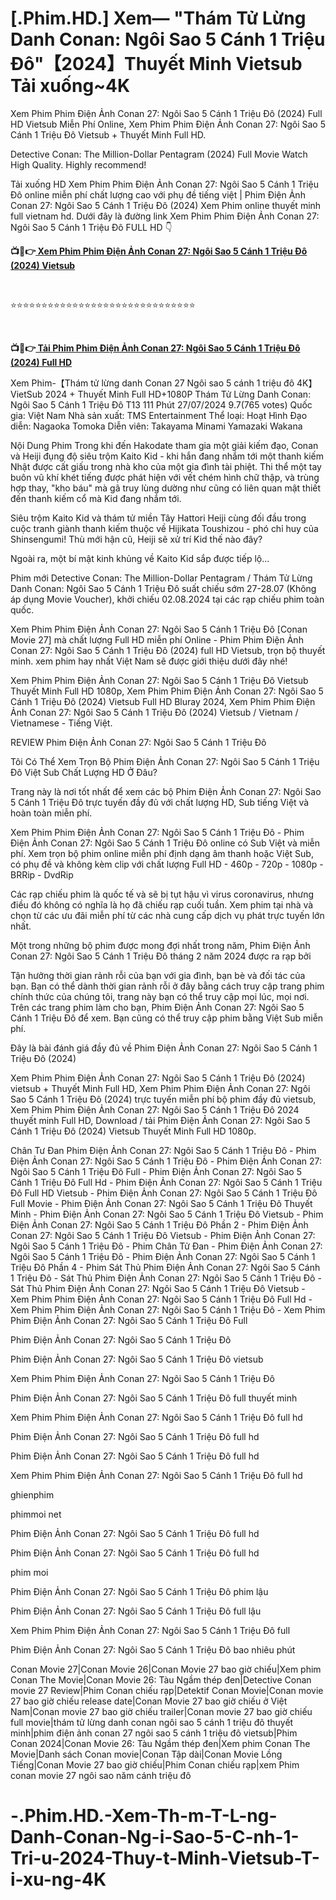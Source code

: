 <h1 class="heading-element" dir="auto">[.Phim.HD.] Xem— "Thám Tử Lừng Danh Conan: Ngôi Sao 5 Cánh 1 Triệu Đô"【2024】Thuyết Minh Vietsub Tải xuống~4K</h1>

Xem Phim Phim Điện Ảnh Conan 27: Ngôi Sao 5 Cánh 1 Triệu Đô (2024) Full HD Vietsub Miễn Phí Online, Xem Phim Phim Điện Ảnh Conan 27: Ngôi Sao 5 Cánh 1 Triệu Đô Vietsub + Thuyết Minh Full HD.

Detective Conan: The Million-Dollar Pentagram (2024) Full Movie Watch High Quality. Highly recommend!

Tải xuống HD Xem Phim Phim Điện Ảnh Conan 27: Ngôi Sao 5 Cánh 1 Triệu Đô online miễn phí chất lượng cao với phụ đề tiếng việt | Phim Điện Ảnh Conan 27: Ngôi Sao 5 Cánh 1 Triệu Đô (2024) Xem Phim online thuyết minh full vietnam hd. Dưới đây là đường link Xem Phim Phim Điện Ảnh Conan 27: Ngôi Sao 5 Cánh 1 Triệu Đô FULL HD 👇

<p><b>📺📱👉<a href="https://jisswatch.com/vi/movie/1209217" rel="noopener"> Xem Phim Phim Điện Ảnh Conan 27: Ngôi Sao 5 Cánh 1 Triệu Đô (2024) Vietsub</a></b></p>
<p><b><br></b></p>
⭐⭐⭐⭐⭐⭐⭐⭐⭐⭐⭐⭐⭐⭐⭐⭐⭐⭐⭐⭐⭐⭐⭐⭐⭐⭐⭐⭐⭐⭐
<p><b><br></b></p>
<p><b>📺📱👉<a href="https://jisswatch.com/vi/movie/1209217" rel="noopener"> Tải Phim Phim Điện Ảnh Conan 27: Ngôi Sao 5 Cánh 1 Triệu Đô (2024) Full HD</a></b></p>

Xem Phim-【Thám tử lừng danh Conan 27 Ngôi sao 5 cánh 1 triệu đô 4K】 VietSub 2024 + Thuyết Minh Full HD+1080P
Thám Tử Lừng Danh Conan: Ngôi Sao 5 Cánh 1 Triệu Đô T13 111 Phút 27/07/2024 9.7(765 votes) Quốc gia: Việt Nam Nhà sản xuất: TMS Entertainment Thể loại: Hoạt Hình Đạo diễn: Nagaoka Tomoka Diễn viên: Takayama Minami Yamazaki Wakana

Nội Dung Phim Trong khi đến Hakodate tham gia một giải kiếm đạo, Conan và Heiji đụng độ siêu trộm Kaito Kid - khi hắn đang nhắm tới một thanh kiếm Nhật được cất giấu trong nhà kho của một gia đình tài phiệt. Thi thể một tay buôn vũ khí khét tiếng được phát hiện với vết chém hình chữ thập, và trùng hợp thay, "kho báu" mà gã truy lùng dường như cũng có liên quan mật thiết đến thanh kiếm cổ mà Kid đang nhắm tới.

Siêu trộm Kaito Kid và thám tử miền Tây Hattori Heiji cùng đối đầu trong cuộc tranh giành thanh kiếm thuộc về Hijikata Toushizou - phó chỉ huy của Shinsengumi! Thù mới hận cũ, Heiji sẽ xử trí Kid thế nào đây?

Ngoài ra, một bí mật kinh khủng về Kaito Kid sắp được tiếp lộ...

Phim mới Detective Conan: The Million-Dollar Pentagram / Thám Tử Lừng Danh Conan: Ngôi Sao 5 Cánh 1 Triệu Đô suất chiếu sớm 27-28.07 (Không áp dụng Movie Voucher), khởi chiếu 02.08.2024 tại các rạp chiếu phim toàn quốc.

Xem Phim Phim Điện Ảnh Conan 27: Ngôi Sao 5 Cánh 1 Triệu Đô [Conan Movie 27] mà chất lượng Full HD miễn phí Online - Phim Phim Điện Ảnh Conan 27: Ngôi Sao 5 Cánh 1 Triệu Đô (2024) full HD Vietsub, trọn bộ thuyết minh. xem phim hay nhất Việt Nam sẽ được giới thiệu dưới đây nhé!

Xem Phim Phim Điện Ảnh Conan 27: Ngôi Sao 5 Cánh 1 Triệu Đô Vietsub Thuyết Minh Full HD 1080p, Xem Phim Phim Điện Ảnh Conan 27: Ngôi Sao 5 Cánh 1 Triệu Đô (2024) Vietsub Full HD Bluray 2024, Xem Phim Phim Điện Ảnh Conan 27: Ngôi Sao 5 Cánh 1 Triệu Đô (2024) Vietsub / Vietnam / Vietnamese - Tiếng Việt.

REVIEW Phim Điện Ảnh Conan 27: Ngôi Sao 5 Cánh 1 Triệu Đô

Tôi Có Thể Xem Trọn Bộ Phim Điện Ảnh Conan 27: Ngôi Sao 5 Cánh 1 Triệu Đô Việt Sub Chất Lượng HD Ở Đâu?

Trang này là nơi tốt nhất để xem các bộ Phim Điện Ảnh Conan 27: Ngôi Sao 5 Cánh 1 Triệu Đô trực tuyến đầy đủ với chất lượng HD, Sub tiếng Việt và hoàn toàn miễn phí.

Xem Phim Phim Điện Ảnh Conan 27: Ngôi Sao 5 Cánh 1 Triệu Đô - Phim Điện Ảnh Conan 27: Ngôi Sao 5 Cánh 1 Triệu Đô online có Sub Việt và miễn phí. Xem trọn bộ phim online miễn phí định dạng âm thanh hoặc Việt Sub, có phụ đề và không kèm clip với chất lượng Full HD - 460p - 720p - 1080p - BRRip - DvdRip

Các rạp chiếu phim là quốc tế và sẽ bị tụt hậu vì virus coronavirus, nhưng điều đó không có nghĩa là họ đã chiếu rạp cuối tuần. Xem phim tại nhà và chọn từ các ưu đãi miễn phí từ các nhà cung cấp dịch vụ phát trực tuyến lớn nhất.

Một trong những bộ phim được mong đợi nhất trong năm, Phim Điện Ảnh Conan 27: Ngôi Sao 5 Cánh 1 Triệu Đô tháng 2 năm 2024 được ra rạp bởi

Tận hưởng thời gian rảnh rỗi của bạn với gia đình, bạn bè và đối tác của bạn. Bạn có thể dành thời gian rảnh rỗi ở đây bằng cách truy cập trang phim chính thức của chúng tôi, trang này bạn có thể truy cập mọi lúc, mọi nơi. Trên các trang phim làm cho bạn, Phim Điện Ảnh Conan 27: Ngôi Sao 5 Cánh 1 Triệu Đô để xem. Bạn cũng có thể truy cập phim bằng Việt Sub miễn phí.

Đây là bài đánh giá đầy đủ về Phim Điện Ảnh Conan 27: Ngôi Sao 5 Cánh 1 Triệu Đô (2024)

Xem Phim Phim Điện Ảnh Conan 27: Ngôi Sao 5 Cánh 1 Triệu Đô (2024) vietsub + Thuyết Minh Full HD, Xem Phim Phim Điện Ảnh Conan 27: Ngôi Sao 5 Cánh 1 Triệu Đô (2024) trực tuyến miễn phí bộ phim đầy đủ vietsub, Xem Phim Phim Điện Ảnh Conan 27: Ngôi Sao 5 Cánh 1 Triệu Đô 2024 thuyết minh Full HD, Download / tải Phim Điện Ảnh Conan 27: Ngôi Sao 5 Cánh 1 Triệu Đô (2024) Vietsub Thuyết Minh Full HD 1080p.

Chân Tư Đan Phim Điện Ảnh Conan 27: Ngôi Sao 5 Cánh 1 Triệu Đô - Phim Điện Ảnh Conan 27: Ngôi Sao 5 Cánh 1 Triệu Đô - Phim Điện Ảnh Conan 27: Ngôi Sao 5 Cánh 1 Triệu Đô Full - Phim Điện Ảnh Conan 27: Ngôi Sao 5 Cánh 1 Triệu Đô Full Hd - Phim Điện Ảnh Conan 27: Ngôi Sao 5 Cánh 1 Triệu Đô Full HD Vietsub - Phim Điện Ảnh Conan 27: Ngôi Sao 5 Cánh 1 Triệu Đô Full Movie - Phim Điện Ảnh Conan 27: Ngôi Sao 5 Cánh 1 Triệu Đô Thuyết Minh - Phim Điện Ảnh Conan 27: Ngôi Sao 5 Cánh 1 Triệu Đô Vietsub - Phim Điện Ảnh Conan 27: Ngôi Sao 5 Cánh 1 Triệu Đô Phần 2 - Phim Điện Ảnh Conan 27: Ngôi Sao 5 Cánh 1 Triệu Đô Vietsub - Phim Điện Ảnh Conan 27: Ngôi Sao 5 Cánh 1 Triệu Đô - Phim Chân Tử Đan - Phim Điện Ảnh Conan 27: Ngôi Sao 5 Cánh 1 Triệu Đô - Phim Điện Ảnh Conan 27: Ngôi Sao 5 Cánh 1 Triệu Đô Phần 4 - Phim Sát Thủ Phim Điện Ảnh Conan 27: Ngôi Sao 5 Cánh 1 Triệu Đô - Sát Thủ Phim Điện Ảnh Conan 27: Ngôi Sao 5 Cánh 1 Triệu Đô - Sát Thủ Phim Điện Ảnh Conan 27: Ngôi Sao 5 Cánh 1 Triệu Đô Vietsub - Xem Phim Phim Điện Ảnh Conan 27: Ngôi Sao 5 Cánh 1 Triệu Đô Full Hd - Xem Phim Phim Điện Ảnh Conan 27: Ngôi Sao 5 Cánh 1 Triệu Đô - Xem Phim Phim Điện Ảnh Conan 27: Ngôi Sao 5 Cánh 1 Triệu Đô Full

Phim Điện Ảnh Conan 27: Ngôi Sao 5 Cánh 1 Triệu Đô

Phim Điện Ảnh Conan 27: Ngôi Sao 5 Cánh 1 Triệu Đô vietsub

Xem Phim Phim Điện Ảnh Conan 27: Ngôi Sao 5 Cánh 1 Triệu Đô

Phim Điện Ảnh Conan 27: Ngôi Sao 5 Cánh 1 Triệu Đô full thuyết minh

Xem Phim Phim Điện Ảnh Conan 27: Ngôi Sao 5 Cánh 1 Triệu Đô full hd

Phim Điện Ảnh Conan 27: Ngôi Sao 5 Cánh 1 Triệu Đô full hd

Phim Điện Ảnh Conan 27: Ngôi Sao 5 Cánh 1 Triệu Đô full hd

Xem Phim Phim Điện Ảnh Conan 27: Ngôi Sao 5 Cánh 1 Triệu Đô full hd

ghienphim

phimmoi net

Phim Điện Ảnh Conan 27: Ngôi Sao 5 Cánh 1 Triệu Đô full hd

Phim Điện Ảnh Conan 27: Ngôi Sao 5 Cánh 1 Triệu Đô full hd

phim moi

Phim Điện Ảnh Conan 27: Ngôi Sao 5 Cánh 1 Triệu Đô phim lậu

Phim Điện Ảnh Conan 27: Ngôi Sao 5 Cánh 1 Triệu Đô full lậu

Xem Phim Phim Điện Ảnh Conan 27: Ngôi Sao 5 Cánh 1 Triệu Đô full

Phim Điện Ảnh Conan 27: Ngôi Sao 5 Cánh 1 Triệu Đô bao nhiêu phút

Conan Movie 27|Conan Movie 26|Conan Movie 27 bao giờ chiếu|Xem phim Conan The Movie|Conan Movie 26: Tàu Ngầm thép đen|Detective Conan movie 27 Review|Phim Conan chiếu rạp|Detektif Conan Movie|Conan movie 27 bao giờ chiếu release date|Conan Movie 27 bao giờ chiếu ở Việt Nam|Conan movie 27 bao giờ chiếu trailer|Conan movie 27 bao giờ chiếu full movie|thám tử lừng danh conan ngôi sao 5 cánh 1 triệu đô thuyết minh|phim điện ảnh conan 27 ngôi sao 5 cánh 1 triệu đô vietsub|Phim Conan 2024|Conan Movie 26: Tàu Ngầm thép đen|Xem phim Conan The Movie|Danh sách Conan movie|Conan Tập dài|Conan Movie Lồng Tiếng|Conan Movie 27 bao giờ chiếu|Phim Conan chiếu rạp|xem Phim conan movie 27 ngôi sao năm cánh triệu đô


# -.Phim.HD.-Xem-Th-m-T-L-ng-Danh-Conan-Ng-i-Sao-5-C-nh-1-Tri-u-2024-Thuy-t-Minh-Vietsub-T-i-xu-ng-4K
